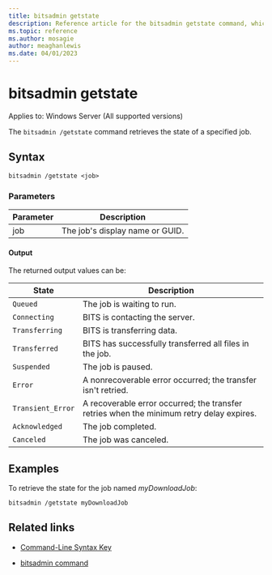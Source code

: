```yaml
---
title: bitsadmin getstate
description: Reference article for the bitsadmin getstate command, which retrieves the state of the specified job.
ms.topic: reference
ms.author: mosagie
author: meaghanlewis
ms.date: 04/01/2023
---
```


# bitsadmin getstate

Applies to: Windows Server (All supported versions)

The `bitsadmin /getstate` command retrieves the state of a specified job.

## Syntax

```
bitsadmin /getstate <job>
```

### Parameters

| Parameter | Description |
| -------------- | -------------- |
| job | The job's display name or GUID. |

#### Output

The returned output values can be:

| State | Description |
| --------------- | ----------- |
| `Queued` | The job is waiting to run. |
| `Connecting` | BITS is contacting the server. |
| `Transferring` | BITS is transferring data. |
| `Transferred` | BITS has successfully transferred all files in the job. |
| `Suspended` | The job is paused. |
| `Error` | A nonrecoverable error occurred; the transfer isn't retried. |
| `Transient_Error` | A recoverable error occurred; the transfer retries when the minimum retry delay expires. |
| `Acknowledged` | The job completed. |
| `Canceled` | The job was canceled. |

## Examples

To retrieve the state for the job named *myDownloadJob*:

```
bitsadmin /getstate myDownloadJob
```

## Related links

- [Command-Line Syntax Key](command-line-syntax-key.md)

- [bitsadmin command](bitsadmin.md)
